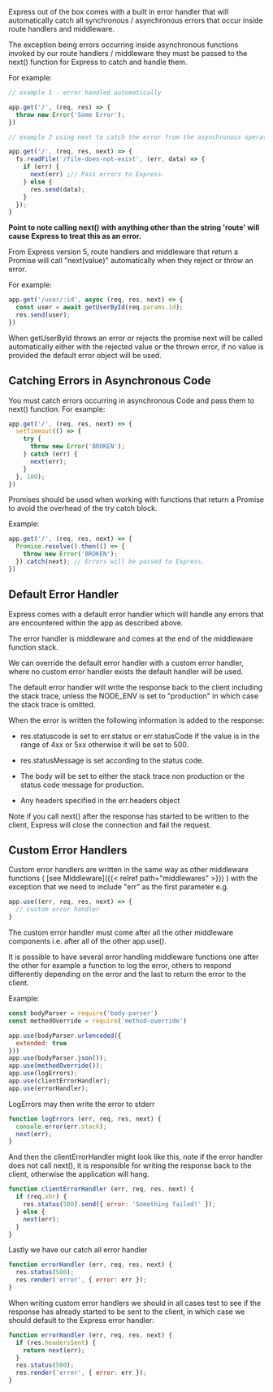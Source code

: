 
Express out of the box comes with a built in error handler that will automatically catch all synchronous / asynchronous errors that occur inside route handlers and middleware. 

The exception being errors occurring inside asynchronous functions invoked by our route handlers / middleware they must be passed to the next() function for Express to catch and handle them.

For example:

```javascript
// example 1 - error handled automatically 

app.get('/', (req, res) => {
  throw new Error('Some Error'); 
})

// example 2 using next to catch the error from the asynchronous operation and pass it onto Express

app.get('/', (req, res, next) => {
  fs.readFile('/file-does-not-exist', (err, data) => {
    if (err) {
      next(err) ;// Pass errors to Express.
    } else {
      res.send(data);
    }
  });
}

```

**Point to note calling next() with anything other than the string 'route' will cause Express to treat this as an error.**

From Express version 5, route handlers and middleware that return a Promise will call "next(value)" automatically when they reject or throw an error. 

For example:

```javascript
app.get('/user/:id', async (req, res, next) => {
  const user = await getUserById(req.params.id);
  res.send(user);
})
```

When getUserById throws an error or rejects the promise next will be called automatically either with the rejected value or the thrown error, if no value is provided the default error object will be used.

## Catching Errors in Asynchronous Code

You must catch errors occurring in asynchronous Code and pass them to next() function. For example:

```javascript
app.get('/', (req, res, next) => {
  setTimeout(() => {
    try {
      throw new Error('BROKEN');
    } catch (err) {
      next(err);
    }
  }, 100);
})
```

Promises should be used when working with functions that return a Promise to avoid the overhead of the try catch block.

Example:


```javascript
app.get('/', (req, res, next) => {
  Promise.resolve().then(() => {
    throw new Error('BROKEN');
  }).catch(next); // Errors will be passed to Express.
})
```

## Default Error Handler

Express comes with a default error handler which will handle any errors that are encountered within the app as described above.

The error handler is middleware and comes at the end of the middleware function stack. 

We can override the default error handler with a custom error handler, where no custom error handler exists the default handler will be used.

The default error handler will write the response back to the client including the stack trace, unless the NODE_ENV is set to "production" in which case the stack trace is omitted.

When the error is written the following information is added to the response:

* res.statuscode is set to err.status or err.statusCode if the value is in the range of 4xx or 5xx otherwise it will be set to 500.

* res.statusMessage is set according to the status code.

* The body will be set to either the stack trace non production or the status code message for production.

* Any headers specified in the err.headers object

Note if you call next() after the response has started to be written to the client, Express will close the connection and fail the request.

## Custom Error Handlers

Custom error handlers are written in the same way as other middleware functions (
[see Middleware]({{< relref path="middlewares" >}}) ) with the exception that we need to include "err" as the first parameter e.g.

```javascript
app.use((err, req, res, next) => {
  // custom error handler
}
```

The custom error handler must come after all the other middleware components i.e. after all of the other app.use().

It is possible to have several error handling middleware functions one after the other for example a function to log the error, others to respond differently depending on the error and the last to return the error to the client.

Example:

```javascript
const bodyParser = require('body-parser')
const methodOverride = require('method-override')

app.use(bodyParser.urlencoded({
  extended: true
}))
app.use(bodyParser.json());
app.use(methodOverride());
app.use(logErrors);
app.use(clientErrorHandler);
app.use(errorHandler);
```

LogErrors may then write the error to stderr 

```javascript
function logErrors (err, req, res, next) {
  console.error(err.stack);
  next(err);
}
```
And then the clientErrorHandler might look like this, note if the error handler does not call next(), it is responsible for writing the response back to the client, otherwise the application will hang.

```javascript
function clientErrorHandler (err, req, res, next) {
  if (req.xhr) {
    res.status(500).send({ error: 'Something failed!' });
  } else {
    next(err);
  }
}
```

Lastly we have our catch all error handler

```javascript
function errorHandler (err, req, res, next) {
  res.status(500);
  res.render('error', { error: err });
}
```

When writing custom error handlers we should in all cases test to see if the response has already started to be sent to the client, in which case we should default to the Express error handler:

```javascript
function errorHandler (err, req, res, next) {
  if (res.headersSent) {
    return next(err);
  }
  res.status(500);
  res.render('error', { error: err });
}  
```

